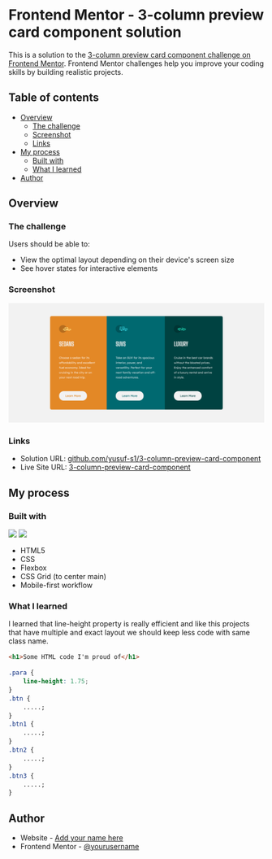 # Frontend Mentor - 3-column preview card component solution

This is a solution to the [3-column preview card component challenge on Frontend Mentor](https://www.frontendmentor.io/challenges/3column-preview-card-component-pH92eAR2-). Frontend Mentor challenges help you improve your coding skills by building realistic projects.

## Table of contents

-   [Overview](#overview)
    -   [The challenge](#the-challenge)
    -   [Screenshot](#screenshot)
    -   [Links](#links)
-   [My process](#my-process)
    -   [Built with](#built-with)
    -   [What I learned](#what-i-learned)
-   [Author](#author)

## Overview

### The challenge

Users should be able to:

-   View the optimal layout depending on their device's screen size
-   See hover states for interactive elements

### Screenshot

![Screenshot](screenshot.png)

### Links

-   Solution URL: [github.com/yusuf-s1/3-column-preview-card-component](https://github.com/yusuf-s1/3-column-preview-card-component)
-   Live Site URL: [3-column-preview-card-component](https://yusuf-s1.github.io/3-column-preview-card-component/)

## My process

### Built with

![](https://img.shields.io/badge/HTML-239120?style=for-the-badge&logo=html5&logoColor=white)
![](https://img.shields.io/badge/CSS-239120?&style=for-the-badge&logo=css3&logoColor=white)

-   HTML5
-   CSS
-   Flexbox
-   CSS Grid (to center main)
-   Mobile-first workflow

### What I learned

I learned that line-height property is really efficient and like this projects that have multiple and exact layout we should keep less code with same class name.

```html
<h1>Some HTML code I'm proud of</h1>
```

```css
.para {
    line-height: 1.75;
}
.btn {
    .....;
}
.btn1 {
    .....;
}
.btn2 {
    .....;
}
.btn3 {
    .....;
}
```

## Author

-   Website - [Add your name here](https://yusufs.w3spaces.com/)
-   Frontend Mentor - [@yourusername](https://www.frontendmentor.io/profile/yusfsqrtof)
